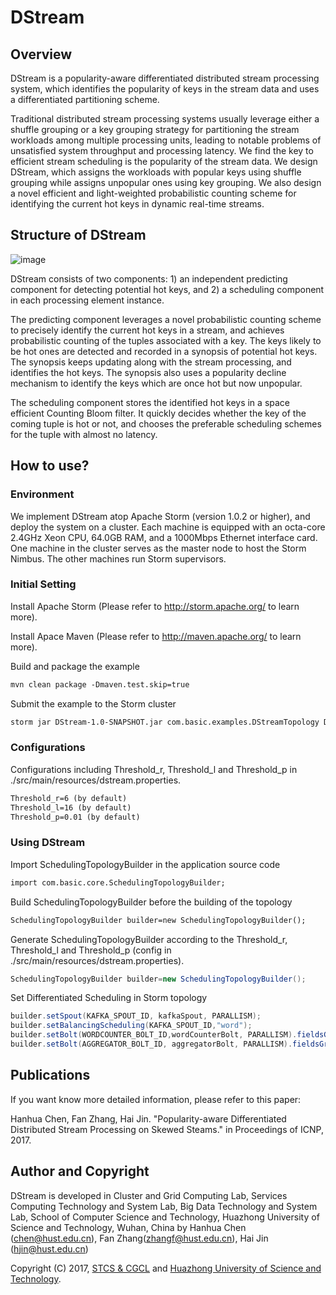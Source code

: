# DStream

## Overview

DStream is a popularity-aware differentiated distributed stream processing system, which identifies the popularity of keys in the stream data and uses a differentiated partitioning scheme. 

Traditional distributed stream processing systems usually leverage either a shuffle grouping or a key grouping strategy for partitioning the stream workloads among multiple processing units, leading to notable problems of unsatisfied system throughput and processing latency. We find the key to efficient stream scheduling is the popularity of the stream data. We design DStream, which assigns the workloads with popular keys using shuffle grouping while assigns unpopular ones using key grouping. We also design a novel efficient and light-weighted probabilistic counting scheme for identifying the current hot keys in dynamic real-time streams.


## Structure of DStream

![image](https://github.com/DStream-Storm/DStream/raw/master/image/DStreamStructure.png)

DStream consists of two components: 1) an independent predicting component for detecting potential hot keys, and 2) a scheduling component in each processing element instance. 

The predicting component leverages a novel probabilistic counting scheme to precisely identify the current hot keys in a stream, and achieves probabilistic counting of the tuples associated with a key. The keys likely to be hot ones are detected and recorded in a synopsis of potential hot keys. The synopsis keeps updating along with the stream processing, and identifies the hot keys. The synopsis also uses a popularity decline mechanism to identify the keys which are once hot but now unpopular.

The scheduling component stores the identified hot keys in a space efficient Counting Bloom filter. It quickly decides whether the key of the coming tuple is hot or not, and chooses the preferable scheduling schemes for the tuple with almost no latency.


## How to use?

### Environment

We implement DStream atop Apache Storm (version 1.0.2 or higher), and deploy the system on a cluster. Each machine is equipped with an octa-core 2.4GHz Xeon CPU, 64.0GB RAM, and a 1000Mbps Ethernet interface card. One machine in the cluster serves as the master node to host the Storm Nimbus. The other machines run Storm supervisors.

### Initial Setting

Install Apache Storm (Please refer to http://storm.apache.org/ to learn more).

Install Apace Maven (Please refer to http://maven.apache.org/ to learn more).

Build and package the example

```txt
mvn clean package -Dmaven.test.skip=true
```

Submit the example to the Storm cluster

```txt
storm jar DStream-1.0-SNAPSHOT.jar com.basic.examples.DStreamTopology DStreamTopology 8
```

### Configurations

Configurations including Threshold_r, Threshold_l and Threshold_p in ./src/main/resources/dstream.properties.

```txt
Threshold_r=6 (by default)
Threshold_l=16 (by default)
Threshold_p=0.01 (by default)
```

### Using DStream

Import SchedulingTopologyBuilder in the application source code

```txt
import com.basic.core.SchedulingTopologyBuilder;
```

Build SchedulingTopologyBuilder before the building of the topology

```txt
SchedulingTopologyBuilder builder=new SchedulingTopologyBuilder();
```

Generate SchedulingTopologyBuilder according to the Threshold_r, Threshold_l and Threshold_p (config in ./src/main/resources/dstream.properties).

```java
SchedulingTopologyBuilder builder=new SchedulingTopologyBuilder();
```

Set Differentiated Scheduling in Storm topology

```java
builder.setSpout(KAFKA_SPOUT_ID, kafkaSpout, PARALLISM);
builder.setBalancingScheduling(KAFKA_SPOUT_ID,"word");
builder.setBolt(WORDCOUNTER_BOLT_ID,wordCounterBolt, PARALLISM).fieldsGrouping(Constraints.SPLITTER_BOLT_ID+builder.getSchedulingNum(), Constraints.nohotFileds, new Fields(Constraints.wordFileds)).shuffleGrouping(Constraints.SPLITTER_BOLT_ID+builder.getSchedulingNum(), Constraints.hotFileds);
builder.setBolt(AGGREGATOR_BOLT_ID, aggregatorBolt, PARALLISM).fieldsGrouping(WORDCOUNTER_BOLT_ID, new Fields(Constraints.wordFileds));
```

## Publications

If you want know more detailed information, please refer to this paper:

Hanhua Chen, Fan Zhang, Hai Jin. "Popularity-aware Differentiated Distributed Stream Processing on Skewed Steams." in Proceedings of ICNP, 2017.


## Author and Copyright

DStream is developed in Cluster and Grid Computing Lab, Services Computing Technology and System Lab, Big Data Technology and System Lab, School of Computer Science and Technology, Huazhong University of Science and Technology, Wuhan, China by Hanhua Chen (chen@hust.edu.cn), Fan Zhang(zhangf@hust.edu.cn), Hai Jin (hjin@hust.edu.cn)

Copyright (C) 2017, [STCS & CGCL](http://grid.hust.edu.cn/) and [Huazhong University of Science and Technology](http://www.hust.edu.cn).


